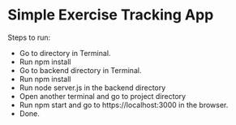 # Simple Exercise Tracking App 
  Steps to run:
  * Go to directory in Terminal.
  * Run npm install
  * Go to backend directory in Terminal.
  * Run npm install 
  * Run node server.js in the backend directory
  * Open another terminal and go to project directory
  * Run npm start and go to https://localhost:3000 in the browser.
  * Done.
